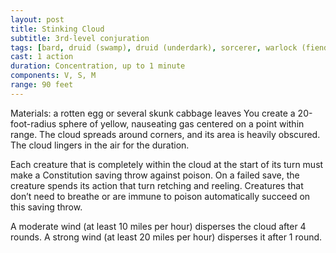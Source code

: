 ```yaml
---
layout: post
title: Stinking Cloud
subtitle: 3rd-level conjuration
tags: [bard, druid (swamp), druid (underdark), sorcerer, warlock (fiend), wizard, level3, conjuration]
cast: 1 action
duration: Concentration, up to 1 minute
components: V, S, M
range: 90 feet
---
```

Materials: a rotten egg or several skunk cabbage leaves
You create a 20-foot-radius sphere of yellow, nauseating gas centered on a point within range. The cloud spreads around corners, and its area is heavily obscured. The cloud lingers in the air for the duration.

Each creature that is completely within the cloud at the start of its turn must make a Constitution saving throw against poison. On a failed save, the creature spends its action that turn retching and reeling. Creatures that don’t need to breathe or are immune to poison automatically succeed on this saving throw.

A moderate wind (at least 10 miles per hour) disperses the cloud after 4 rounds. A strong wind (at least 20 miles per hour) disperses it after 1 round.